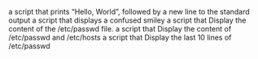 a script that prints “Hello, World”, followed by a new line to the standard output
a script that displays a confused smiley
a script that Display the content of the /etc/passwd file.
a script that Display the content of /etc/passwd and /etc/hosts
a script that Display the last 10 lines of /etc/passwd
